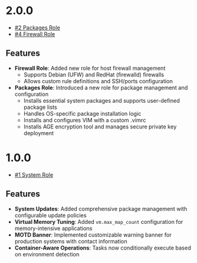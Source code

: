 # 2.0.0

* [#2 Packages Role](https://github.com/Scalified/ansible-setup-collection/issues/2)
* [#4 Firewall Role](https://github.com/Scalified/ansible-setup-collection/issues/4)

## Features

- **Firewall Role**: Added new role for host firewall management
    - Supports Debian (UFW) and RedHat (firewalld) firewalls
    - Allows custom rule definitions and SSH/ports configuration
- **Packages Role**: Introduced a new role for package management and configuration
    - Installs essential system packages and supports user-defined package lists
    - Handles OS-specific package installation logic
    - Installs and configures VIM with a custom .vimrc
    - Installs AGE encryption tool and manages secure private key deployment

# 1.0.0

* [#1 System Role](https://github.com/Scalified/ansible-setup-collection/issues/1)

## Features

- **System Updates**: Added comprehensive package management with configurable update policies
- **Virtual Memory Tuning**: Added `vm.max_map_count` configuration for memory-intensive applications
- **MOTD Banner**: Implemented customizable warning banner for production systems with contact information
- **Container-Aware Operations**: Tasks now conditionally execute based on environment detection
